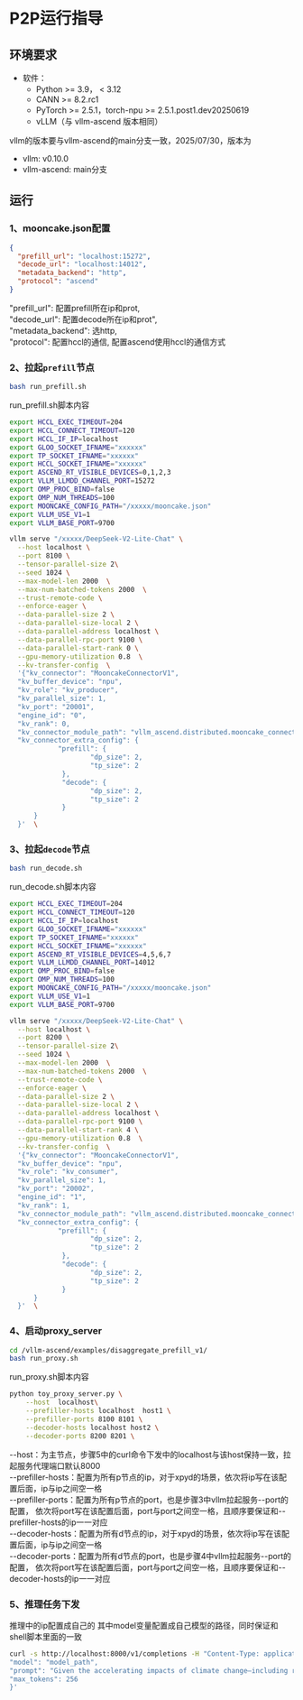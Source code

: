 # P2P运行指导

## 环境要求

* 软件：
  * Python >= 3.9， < 3.12
  * CANN >= 8.2.rc1
  * PyTorch >= 2.5.1，torch-npu >= 2.5.1.post1.dev20250619
  * vLLM（与 vllm-ascend 版本相同）

vllm的版本要与vllm-ascend的main分支一致，2025/07/30，版本为

* vllm: v0.10.0
* vllm-ascend: main分支

## 运行

### 1、mooncake.json配置

```json
{
  "prefill_url": "localhost:15272",
  "decode_url": "localhost:14012",	
  "metadata_backend": "http",
  "protocol": "ascend"
}
```

"prefill\_url": 配置prefill所在ip和prot,<br>
"decode\_url": 配置decode所在ip和prot",<br>
"metadata\_backend": 选http,<br>
"protocol": 配置hccl的通信, 配置ascend使用hccl的通信方式<br>

### 2、拉起`prefill`节点

```bash
bash run_prefill.sh
```

run_prefill.sh脚本内容

```bash
export HCCL_EXEC_TIMEOUT=204
export HCCL_CONNECT_TIMEOUT=120
export HCCL_IF_IP=localhost
export GLOO_SOCKET_IFNAME="xxxxxx"
export TP_SOCKET_IFNAME="xxxxxx"
export HCCL_SOCKET_IFNAME="xxxxxx"
export ASCEND_RT_VISIBLE_DEVICES=0,1,2,3
export VLLM_LLMDD_CHANNEL_PORT=15272
export OMP_PROC_BIND=false
export OMP_NUM_THREADS=100
export MOONCAKE_CONFIG_PATH="/xxxxx/mooncake.json"
export VLLM_USE_V1=1
export VLLM_BASE_PORT=9700

vllm serve "/xxxxx/DeepSeek-V2-Lite-Chat" \
  --host localhost \
  --port 8100 \
  --tensor-parallel-size 2\
  --seed 1024 \
  --max-model-len 2000  \
  --max-num-batched-tokens 2000  \
  --trust-remote-code \
  --enforce-eager \
  --data-parallel-size 2 \
  --data-parallel-size-local 2 \
  --data-parallel-address localhost \
  --data-parallel-rpc-port 9100 \
  --data-parallel-start-rank 0 \
  --gpu-memory-utilization 0.8  \
  --kv-transfer-config  \
  '{"kv_connector": "MooncakeConnectorV1",
  "kv_buffer_device": "npu",
  "kv_role": "kv_producer",
  "kv_parallel_size": 1,
  "kv_port": "20001",
  "engine_id": "0",
  "kv_rank": 0,
  "kv_connector_module_path": "vllm_ascend.distributed.mooncake_connector",
  "kv_connector_extra_config": {
            "prefill": {
                    "dp_size": 2,
                    "tp_size": 2
             },
             "decode": {
                    "dp_size": 2,
                    "tp_size": 2
             }
      }
  }'  \
```

### 3、拉起`decode`节点

```bash
bash run_decode.sh
```

run_decode.sh脚本内容

```bash
export HCCL_EXEC_TIMEOUT=204
export HCCL_CONNECT_TIMEOUT=120
export HCCL_IF_IP=localhost
export GLOO_SOCKET_IFNAME="xxxxxx"
export TP_SOCKET_IFNAME="xxxxxx"
export HCCL_SOCKET_IFNAME="xxxxxx"
export ASCEND_RT_VISIBLE_DEVICES=4,5,6,7
export VLLM_LLMDD_CHANNEL_PORT=14012
export OMP_PROC_BIND=false
export OMP_NUM_THREADS=100
export MOONCAKE_CONFIG_PATH="/xxxxx/mooncake.json"
export VLLM_USE_V1=1
export VLLM_BASE_PORT=9700

vllm serve "/xxxxx/DeepSeek-V2-Lite-Chat" \
  --host localhost \
  --port 8200 \
  --tensor-parallel-size 2\
  --seed 1024 \
  --max-model-len 2000  \
  --max-num-batched-tokens 2000  \
  --trust-remote-code \
  --enforce-eager \
  --data-parallel-size 2 \
  --data-parallel-size-local 2 \
  --data-parallel-address localhost \
  --data-parallel-rpc-port 9100 \
  --data-parallel-start-rank 4 \
  --gpu-memory-utilization 0.8  \
  --kv-transfer-config  \
  '{"kv_connector": "MooncakeConnectorV1",
  "kv_buffer_device": "npu",
  "kv_role": "kv_consumer",
  "kv_parallel_size": 1,
  "kv_port": "20002",
  "engine_id": "1",
  "kv_rank": 1,
  "kv_connector_module_path": "vllm_ascend.distributed.mooncake_connector",
  "kv_connector_extra_config": {
            "prefill": {
                    "dp_size": 2,
                    "tp_size": 2
             },
             "decode": {
                    "dp_size": 2,
                    "tp_size": 2
             }
      }
  }'  \
```

### 4、启动proxy\_server

```bash
cd /vllm-ascend/examples/disaggregate_prefill_v1/
bash run_proxy.sh
```

run_proxy.sh脚本内容

```bash
python toy_proxy_server.py \
    --host  localhost\
    --prefiller-hosts localhost  host1 \
    --prefiller-ports 8100 8101 \
    --decoder-hosts localhost host2 \
    --decoder-ports 8200 8201 \
```

--host：为主节点，步骤5中的curl命令下发中的localhost与该host保持一致，拉起服务代理端口默认8000<br>
--prefiller-hosts：配置为所有p节点的ip，对于xpyd的场景，依次将ip写在该配置后面，ip与ip之间空一格<br>
--prefiller-ports：配置为所有p节点的port，也是步骤3中vllm拉起服务--port的配置， 依次将port写在该配置后面，port与port之间空一格，且顺序要保证和--prefiller-hosts的ip一一对应<br>
--decoder-hosts：配置为所有d节点的ip，对于xpyd的场景，依次将ip写在该配置后面，ip与ip之间空一格<br>
--decoder-ports：配置为所有d节点的port，也是步骤4中vllm拉起服务--port的配置， 依次将port写在该配置后面，port与port之间空一格，且顺序要保证和--decoder-hosts的ip一一对应<br>

### 5、推理任务下发

推理中的ip配置成自己的
其中model变量配置成自己模型的路径，同时保证和shell脚本里面的一致

```bash
curl -s http://localhost:8000/v1/completions -H "Content-Type: application/json" -d '{
"model": "model_path",
"prompt": "Given the accelerating impacts of climate change—including rising sea levels, increasing frequency of extreme weather events, loss of biodiversity, and adverse effects on agriculture and human health—there is an urgent need for a robust, globally coordinated response. However, international efforts are complicated by a range of factors: economic disparities between high-income and low-income countries, differing levels of industrialization, varying access to clean energy technologies, and divergent political systems that influence climate policy implementation. In this context, how can global agreements like the Paris Accord be redesigned or strengthened to not only encourage but effectively enforce emission reduction targets? Furthermore, what mechanisms can be introduced to promote fair and transparent technology transfer, provide adequate financial support for climate adaptation in vulnerable regions, and hold nations accountable without exacerbating existing geopolitical tensions or disproportionately burdening those with historically lower emissions?",
"max_tokens": 256
}'
```








